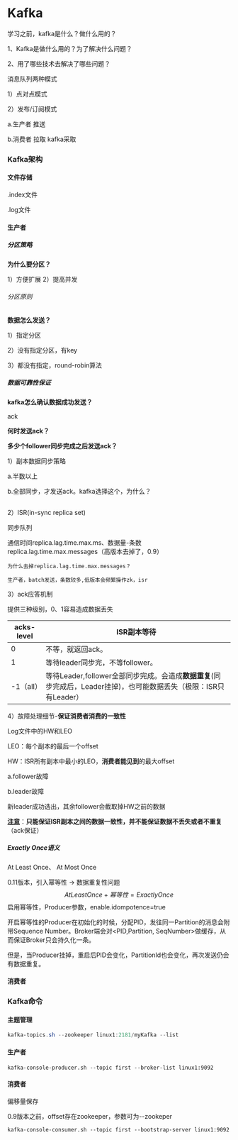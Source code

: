 # Kafka

学习之前，kafka是什么？做什么用的？

1、Kafka是做什么用的？为了解决什么问题？

2、用了哪些技术去解决了哪些问题？



消息队列两种模式

1）点对点模式

2）发布/订阅模式

a.生产者 推送

b.消费者 拉取 kafka采取



### Kafka架构



#### 文件存储

.index文件

.log文件



#### 生产者

##### 分区策略

**为什么要分区？**

1）方便扩展  2）提高并发

###### 分区原则

**数据怎么发送？**

1）指定分区

2）没有指定分区，有key

3）都没有指定，round-robin算法



##### 数据可靠性保证

**kafka怎么确认数据成功发送？**

ack

**何时发送ack？**

**多少个follower同步完成之后发送ack？**

1）副本数据同步策略

a.半数以上

b.全部同步，才发送ack。kafka选择这个，为什么？

```

```

2）ISR(in-sync replica set)

同步队列

通信时间replica.lag.time.max.ms、数据量-条数replica.lag.time.max.messages（高版本去掉了，0.9）

```
为什么去掉replica.lag.time.max.messages？

生产者，batch发送，条数较多,低版本会频繁操作zk，isr
```

3）ack应答机制

提供三种级别，0、1容易造成数据丢失

| acks-level | ISR副本等待                                                  |
| ---------- | ------------------------------------------------------------ |
| 0          | 不等，就返回ack。                                            |
| 1          | 等待leader同步完，不等follower。                             |
| -1（all）  | 等待Leader,follower全部同步完成。会造成**数据重复**(同步完成后，Leader挂掉)，也可能数据丢失（极限：ISR只有Leader） |

4）故障处理细节-**保证消费者消费的一致性**

Log文件中的HW和LEO

LEO：每个副本的最后一个offset

HW：ISR所有副本中最小的LEO，**消费者能见到**的最大offset

a.follower故障

b.leader故障

新leader成功选出，其余follower会截取掉HW之前的数据

**<u>注意</u>**：**只能保证ISR副本之间的数据一致性，并不能保证数据不丢失或者不重复**（ack保证）



##### Exactly Once语义

At Least Once、 At Most Once

0.11版本，引入幂等性 -> 数据重复性问题
$$
At Least Once + 幂等性 = Exactly Once
$$
启用幂等性，Producer参数，enable.idompotence=true

开启幂等性的Producer在初始化的时候，分配PID，发往同一Partition的消息会附带Sequence Number。Broker端会对<PID,Partition, SeqNumber>做缓存，从而保证Broker只会持久化一条。

但是，当Producer挂掉，重启后PID会变化，PartitionId也会变化，再次发送仍会有数据重复。



#### 消费者



### Kafka命令

#### 主题管理

```powershell
kafka-topics.sh --zookeeper linux1:2181/myKafka --list
```



#### 生产者

```shell
kafka-console-producer.sh --topic first --broker-list linux1:9092
```



#### 消费者

偏移量保存

0.9版本之前，offset存在zookeeper，参数可为--zookeper

```shell
kafka-console-consumer.sh --topic first --bootstrap-server linux1:9092
```

